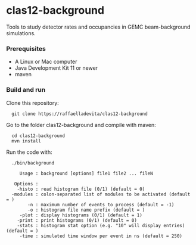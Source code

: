 # clas12-background
Tools to study detector rates and occupancies in GEMC beam-background simulations.

### Prerequisites
  * A Linux or Mac computer
  * Java Development Kit 11 or newer
  * maven

### Build and run
Clone this repository:
```  
  git clone https://raffaelladevita/clas12-background
```
Go to the folder clas12-background and compile with maven:
```
  cd clas12-background
  mvn install
```
Run the code with:
```
  ./bin/background 

     Usage : background [options] file1 file2 ... fileN 

   Options :
    -histo : read histogram file (0/1) (default = 0)
  -modules : colon-separated list of modules to be activated (default = )
        -n : maximum number of events to process (default = -1)
        -o : histogram file name prefix (default = )
     -plot : display histograms (0/1) (default = 1)
    -print : print histograms (0/1) (default = 0)
    -stats : histogram stat option (e.g. "10" will display entries) (default = )
     -time : simulated time window per event in ns (default = 250)
```
